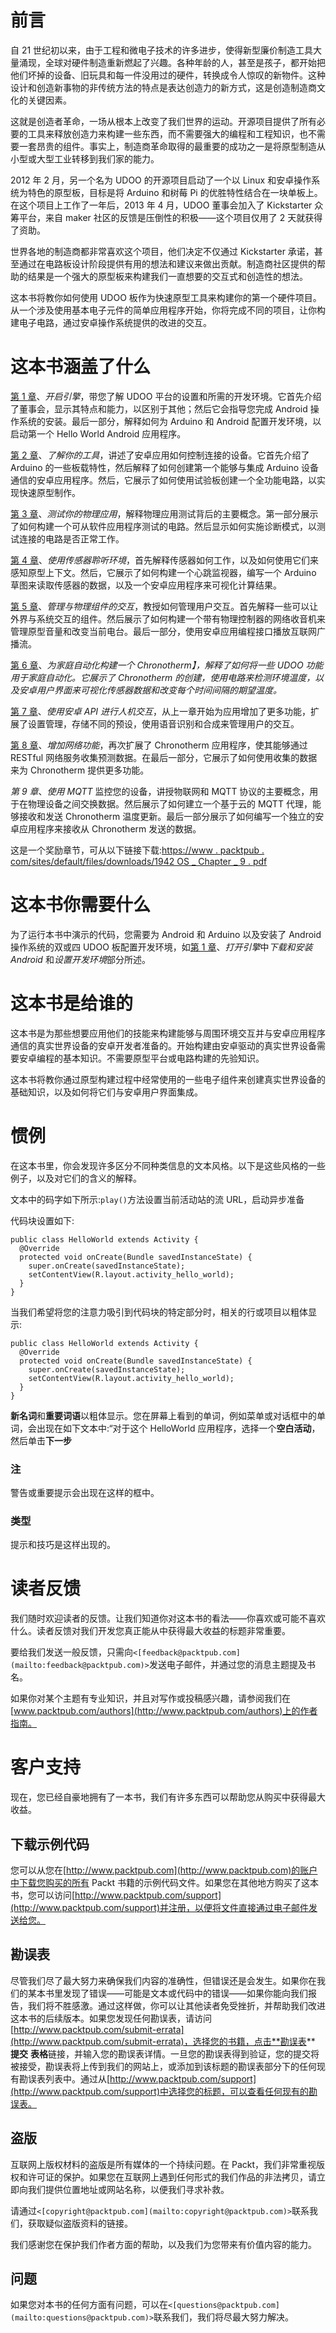 # 前言

自 21 世纪初以来，由于工程和微电子技术的许多进步，使得新型廉价制造工具大量涌现，全球对硬件制造重新燃起了兴趣。各种年龄的人，甚至是孩子，都开始把他们坏掉的设备、旧玩具和每一件没用过的硬件，转换成令人惊叹的新物件。这种设计和创造新事物的非传统方法的特点是表达创造力的新方式，这是创造制造商文化的关键因素。

这就是创造者革命，一场从根本上改变了我们世界的运动。开源项目提供了所有必要的工具来释放创造力来构建一些东西，而不需要强大的编程和工程知识，也不需要一套昂贵的组件。事实上，制造商革命取得的最重要的成功之一是将原型制造从小型或大型工业转移到我们家的能力。

2012 年 2 月，另一个名为 UDOO 的开源项目启动了一个以 Linux 和安卓操作系统为特色的原型板，目标是将 Arduino 和树莓 Pi 的优胜特性结合在一块单板上。在这个项目上工作了一年后，2013 年 4 月，UDOO 董事会加入了 Kickstarter 众筹平台，来自 maker 社区的反馈是压倒性的积极——这个项目仅用了 2 天就获得了资助。

世界各地的制造商都非常喜欢这个项目，他们决定不仅通过 Kickstarter 承诺，甚至通过在电路板设计阶段提供有用的想法和建议来做出贡献。制造商社区提供的帮助的结果是一个强大的原型板来构建我们一直想要的交互式和创造性的想法。

这本书将教你如何使用 UDOO 板作为快速原型工具来构建你的第一个硬件项目。从一个涉及使用基本电子元件的简单应用程序开始，你将完成不同的项目，让你构建电子电路，通过安卓操作系统提供的改进的交互。

# 这本书涵盖了什么

[第 1 章](1.html "Chapter 1. Turn On the Engines")、*开启引擎*，带您了解 UDOO 平台的设置和所需的开发环境。它首先介绍了董事会，显示其特点和能力，以区别于其他；然后它会指导您完成 Android 操作系统的安装。最后一部分，解释如何为 Arduino 和 Android 配置开发环境，以启动第一个 Hello World Android 应用程序。

[第 2 章](2.html "Chapter 2. Know Your Tools")、*了解你的工具*，讲述了安卓应用如何控制连接的设备。它首先介绍了 Arduino 的一些板载特性，然后解释了如何创建第一个能够与集成 Arduino 设备通信的安卓应用程序。然后，它展示了如何使用试验板创建一个全功能电路，以实现快速原型制作。

[第 3 章](3.html "Chapter 3. Testing Your Physical Application")、*测试你的物理应用*，解释物理应用测试背后的主要概念。第一部分展示了如何构建一个可从软件应用程序测试的电路。然后显示如何实施诊断模式，以测试连接的电路是否正常工作。

[第 4 章](4.html "Chapter 4. Using Sensors to Listen to the Environment")、*使用传感器聆听环境*，首先解释传感器如何工作，以及如何使用它们来感知原型上下文。然后，它展示了如何构建一个心跳监视器，编写一个 Arduino 草图来读取传感器的数据，以及一个安卓应用程序来可视化计算结果。

[第 5 章](5.html "Chapter 5. Managing Interactions with Physical Components")、*管理与物理组件的交互*，教授如何管理用户交互。首先解释一些可以让外界与系统交互的组件。然后展示了如何构建一个带有物理控制器的网络收音机来管理原型音量和改变当前电台。最后一部分，使用安卓应用编程接口播放互联网广播流。

[第 6 章](6.html "Chapter 6. Building a Chronotherm for Home Automation")、*为家庭自动化构建一个 Chronotherm】，解释了如何将一些 UDOO 功能用于家庭自动化。它展示了 Chronotherm 的创建，使用电路来检测环境温度，以及安卓用户界面来可视化传感器数据和改变每个时间间隔的期望温度。*

[第 7 章](7.html "Chapter 7. Using Android APIs for Human Interaction")、*使用安卓 API 进行人机交互*，从上一章开始为应用增加了更多功能，扩展了设置管理，存储不同的预设，使用语音识别和合成来管理用户的交互。

[第 8 章](8.html "Chapter 8. Adding Network Capabilities")、*增加网络功能*，再次扩展了 Chronotherm 应用程序，使其能够通过 RESTful 网络服务收集预测数据。在最后一部分，它展示了如何使用收集的数据来为 Chronotherm 提供更多功能。

*第 9 章*、*使用 MQTT* 监控您的设备，讲授物联网和 MQTT 协议的主要概念，用于在物理设备之间交换数据。然后展示了如何建立一个基于云的 MQTT 代理，能够接收和发送 Chronotherm 温度更新。最后一部分展示了如何编写一个独立的安卓应用程序来接收从 Chronotherm 发送的数据。

这是一个奖励章节，可从以下链接下载:[https://www . packtpub . com/sites/default/files/downloads/1942 OS _ Chapter _ 9 . pdf](https://www.packtpub.com/sites/default/files/downloads/1942OS_Chapter_9.pdf)

# 这本书你需要什么

为了运行本书中演示的代码，您需要为 Android 和 Arduino 以及安装了 Android 操作系统的双或四 UDOO 板配置开发环境，如[第 1 章](1.html "Chapter 1. Turn On the Engines")、*打开引擎*中*下载和安装 Android* 和*设置开发环境*部分所述。

# 这本书是给谁的

这本书是为那些想要应用他们的技能来构建能够与周围环境交互并与安卓应用程序通信的真实世界设备的安卓开发者准备的。开始构建由安卓驱动的真实世界设备需要安卓编程的基本知识。不需要原型平台或电路构建的先验知识。

这本书将教你通过原型构建过程中经常使用的一些电子组件来创建真实世界设备的基础知识，以及如何将它们与安卓用户界面集成。

# 惯例

在这本书里，你会发现许多区分不同种类信息的文本风格。以下是这些风格的一些例子，以及对它们的含义的解释。

文本中的码字如下所示:`play()`方法设置当前活动站的流 URL，启动异步准备

代码块设置如下:

```
public class HelloWorld extends Activity {
  @Override
  protected void onCreate(Bundle savedInstanceState) {
    super.onCreate(savedInstanceState);
    setContentView(R.layout.activity_hello_world);
  }
}
```

当我们希望将您的注意力吸引到代码块的特定部分时，相关的行或项目以粗体显示:

```
public class HelloWorld extends Activity {
  @Override
  protected void onCreate(Bundle savedInstanceState) {
    super.onCreate(savedInstanceState);
    setContentView(R.layout.activity_hello_world);
  }
}
```

**新名词**和**重要词语**以粗体显示。您在屏幕上看到的单词，例如菜单或对话框中的单词，会出现在如下文本中:“对于这个 HelloWorld 应用程序，选择一个**空白活动**，然后单击**下一步**

### 注

警告或重要提示会出现在这样的框中。

### 类型

提示和技巧是这样出现的。

# 读者反馈

我们随时欢迎读者的反馈。让我们知道你对这本书的看法——你喜欢或可能不喜欢什么。读者反馈对我们开发您真正能从中获得最大收益的标题非常重要。

要给我们发送一般反馈，只需向`<[feedback@packtpub.com](mailto:feedback@packtpub.com)>`发送电子邮件，并通过您的消息主题提及书名。

如果你对某个主题有专业知识，并且对写作或投稿感兴趣，请参阅我们在[www.packtpub.com/authors](http://www.packtpub.com/authors)上的作者指南。

# 客户支持

现在，您已经自豪地拥有了一本书，我们有许多东西可以帮助您从购买中获得最大收益。

## 下载示例代码

您可以从您在[http://www.packtpub.com](http://www.packtpub.com)的账户中下载您购买的所有 Packt 书籍的示例代码文件。如果您在其他地方购买了这本书，您可以访问[http://www.packtpub.com/support](http://www.packtpub.com/support)并注册，以便将文件直接通过电子邮件发送给您。

## 勘误表

尽管我们尽了最大努力来确保我们内容的准确性，但错误还是会发生。如果你在我们的某本书里发现了错误——可能是文本或代码中的错误——如果你能向我们报告，我们将不胜感激。通过这样做，你可以让其他读者免受挫折，并帮助我们改进这本书的后续版本。如果您发现任何勘误表，请访问[http://www.packtpub.com/submit-errata](http://www.packtpub.com/submit-errata)，选择您的书籍，点击**勘误表** **提交** **表格**链接，并输入您的勘误表详情。一旦您的勘误表得到验证，您的提交将被接受，勘误表将上传到我们的网站上，或添加到该标题的勘误表部分下的任何现有勘误表列表中。通过从[http://www.packtpub.com/support](http://www.packtpub.com/support)中选择您的标题，可以查看任何现有的勘误表。

## 盗版

互联网上版权材料的盗版是所有媒体的一个持续问题。在 Packt，我们非常重视版权和许可证的保护。如果您在互联网上遇到任何形式的我们作品的非法拷贝，请立即向我们提供位置地址或网站名称，以便我们寻求补救。

请通过`<[copyright@packtpub.com](mailto:copyright@packtpub.com)>`联系我们，获取疑似盗版资料的链接。

我们感谢您在保护我们作者方面的帮助，以及我们为您带来有价值内容的能力。

## 问题

如果您对本书的任何方面有问题，可以在`<[questions@packtpub.com](mailto:questions@packtpub.com)>`联系我们，我们将尽最大努力解决。